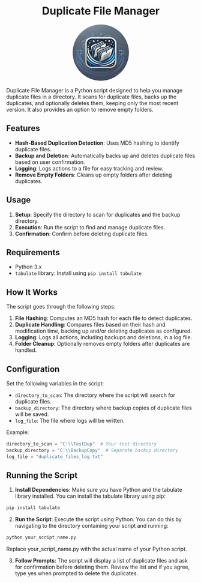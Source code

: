 <div align="center">
  <h1>Duplicate File Manager</h1>
  <p><img src="img/duplicate_file_manager_banner.png" alt="Duplicate File Manager Banner" style="border-radius: 50%; width: 150px; height: 150px; object-fit: cover;"></p>
</div>

Duplicate File Manager is a Python script designed to help you manage duplicate files in a directory. It scans for duplicate files, backs up the duplicates, and optionally deletes them, keeping only the most recent version. It also provides an option to remove empty folders.

## Features

- **Hash-Based Duplication Detection**: Uses MD5 hashing to identify duplicate files.
- **Backup and Deletion**: Automatically backs up and deletes duplicate files based on user confirmation.
- **Logging**: Logs actions to a file for easy tracking and review.
- **Remove Empty Folders**: Cleans up empty folders after deleting duplicates.

## Usage

1. **Setup**: Specify the directory to scan for duplicates and the backup directory.
2. **Execution**: Run the script to find and manage duplicate files.
3. **Confirmation**: Confirm before deleting duplicate files.

## Requirements

- Python 3.x
- `tabulate` library: Install using `pip install tabulate`

## How It Works

The script goes through the following steps:

1. **File Hashing**: Computes an MD5 hash for each file to detect duplicates.
2. **Duplicate Handling**: Compares files based on their hash and modification time, backing up and/or deleting duplicates as configured.
3. **Logging**: Logs all actions, including backups and deletions, in a log file.
4. **Folder Cleanup**: Optionally removes empty folders after duplicates are handled.

## Configuration

Set the following variables in the script:

- `directory_to_scan`: The directory where the script will search for duplicate files.
- `backup_directory`: The directory where backup copies of duplicate files will be saved.
- `log_file`: The file where logs will be written.

Example:

```python
directory_to_scan = "C:\\TestDup"  # Your test directory
backup_directory = "C:\\BackupCopy"  # Separate backup directory
log_file = "duplicate_files_log.txt"
```

## Running the Script
1. **Install Dependencies**: Make sure you have Python and the tabulate library installed. You can install the tabulate library using pip:
```python
pip install tabulate
```

2. **Run the Script**: Execute the script using Python. You can do this by navigating to the directory containing your script and running:
```python
python your_script_name.py
```
Replace your_script_name.py with the actual name of your Python script.

3. **Follow Prompts**: The script will display a list of duplicate files and ask for confirmation before deleting them. Review the list and if you agree, type yes when prompted to delete the duplicates.